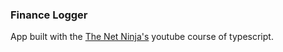 ### Finance Logger
App built with the [The Net Ninja's](https://www.youtube.com/channel/UCW5YeuERMmlnqo4oq8vwUpg) youtube course of typescript.